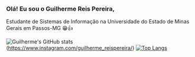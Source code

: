 ### Olá! Eu sou o Guilherme Reis Pereira, 
Estudante de Sistemas de Informação na Universidade do Estado de Minas Gerais em  Passos-MG 😁👍


![Guilherme's GitHub stats](https://github-readme-stats.vercel.app/api?username=DevGuiPereira&show_icons=true&theme=radical)(https://www.instagram.com/guilherme_reispereira/)
[![Top Langs](https://github-readme-stats.vercel.app/api/top-langs/?username=DevGuiPereira&layout=donut)](https://github.com/DevGuiPereira/github-readme-stats)
